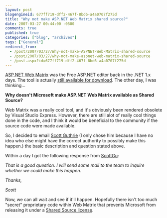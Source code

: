 ```yaml
---
layout: post
blogengineid: 677ff719-dff2-467f-8bd6-a4a0707f275d
title: "Why not make ASP.NET Web Matrix shared source?"
date: 2007-03-27 00:44:00 -0500
comments: true
published: true
categories: ["blog", "archives"]
tags: ["General"]
redirect_from: 
  - /post/2007/03/27/Why-not-make-ASPNET-Web-Matrix-shared-source
  - /post/2007/03/27/why-not-make-aspnet-web-matrix-shared-source
  - /post.aspx?id=677ff719-dff2-467f-8bd6-a4a0707f275d
---
```

<!-- more -->

<A href="http://www.asp.net/webmatrix/">ASP.NET Web Matrix</A> was the Free ASP.NET editor back in the .NET 1.x days. The tool is actually <A href="http://www.asp.net/webmatrix/download.aspx?tabindex=4">still available for download</A>. The other day, I was thinking...

<STRONG>Why doesn't Microsoft make ASP.NET Web Matrix available as Shared Source?</STRONG>

Web Matrix was a really cool tool, and it's obviously been rendered obsolete by Visual Studio Express. However, there are still alot of really cool things done in the code, and I think it would be beneficial to the community if the source code were made available.

So, I decided to email <A href="http://weblogs.asp.net/scottgu">Scott Guthrie</A> (I only chose him because I have no idea who else might have the correct authority to possibly make this happen.) the basic description and question stated above.

Within a day I got the following response from <A href="http://weblogs.asp.net/scottgu">ScottGu</A>:

<EM>That is a good question. I will send some mail to the team to inquire whether we could make this happen.</EM>

<EM>Thanks,</EM>

<EM>Scott</EM>

Now, we can all wait and see if it'll happen. Hopefully there isn't too much "secret" proprietary code within Web Matrix that prevents Microsoft from releasing it under a <A href="http://www.microsoft.com/resources/sharedsource/licensingbasics/sharedsourcelicenses.mspx">Shared Source license</A>.
